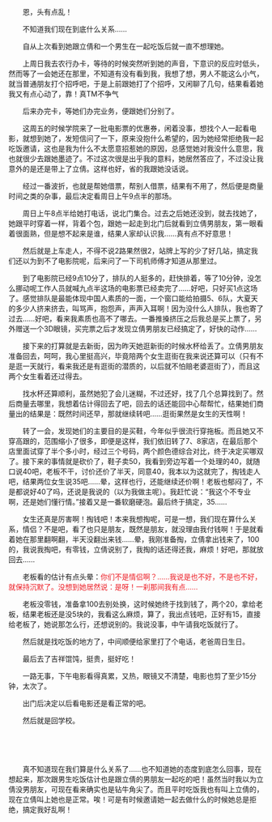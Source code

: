 <div id="sina_keyword_ad_area2" class="articalContent  ">
			<p STYLE="TexT-inDenT: 2em">恩，头有点乱！</P>
<p STYLE="TexT-inDenT: 2em">不知道我们现在到底什么关系……</P>
<p STYLE="TexT-inDenT: 2em">自从上次看到她跟立倩和一个男生在一起吃饭后就一直不想理她。</P>
<p STYLE="TexT-inDenT: 2em">
上周日我去农行办卡，等待的时候突然听到她的声音，下意识的反应时低头，然而等了一会她还在那里，不知道有没有看到我，我想了想，男人不能这么小气，就当普通朋友打个招呼吧，于是上前跟她打了个招呼，又闲聊了几句，结果看着她我又有点心动了，靠！真TM不争气</P>
<p STYLE="TexT-inDenT: 2em">后来办完卡，等她们办完业务，便跟她们分别了。</P>
<p STYLE="TexT-inDenT: 2em">
这周五的时候学院来了一批电影票的优惠券，闲着没事，想找个人一起看电影，就想到她了，发短信问了一下，原来没抱什么希望的，因为她经常拒绝我一起吃饭邀请，这也是我为什么不太愿意招惹她的原因，总感觉她对我没什么意思，我也就很少去跟她墨迹了。不过这次很是出乎我的意料，她居然答应了，不过没让我意外的是还是带上了立倩。这样也好，省的我跟她没话说。</P>
<p STYLE="TexT-inDenT: 2em">
经过一番波折，也就是帮她借票，帮别人借票，结果有不用了，然后便是商量时间之类的杂事，最后决定看周日上午9点半的那场。</P>
<p STYLE="TexT-inDenT: 2em">
周日上午8点半给她打电话，说北门集合。过去之后她还没到，就去找她了，她跟平时穿着一样，背着个包，跟她一起走到北门后就看到立倩男朋友，第一眼看着很面熟，但是想不起来是谁，结果人家却认识我……真有点不好意思！</P>
<p STYLE="TexT-inDenT: 2em">
然后就是上车走人，不得不说2路果然很2，站牌上写的少了好几站，搞定我们还以为到不了电影院呢，后来问了一下司机师傅才知道从那里过。</P>
<p STYLE="TexT-inDenT: 2em">
到了电影院已经9点10分了，排队的人挺多的，赶快排着，等了10分钟，没怎么挪动呢工作人员就喊九点半这场的电影票已经卖完了……好吧，只好买1点这场了。感觉排队是最能体现中国人素质的一面，一个窗口能给拍摄5、6队，大夏天的多少人挤来挤去，叫骂声，抱怨声，声声入耳啊！因为没什么人排队，我也寄了过去……好吧，看来我素质也高不了哪去。一番推搡挤压之后我总是买上票了，另外赠送一个3D眼镜，买完票之后才发现立倩男朋友已经搞定了，好快的动作……</P>
<p STYLE="TexT-inDenT: 2em">
接下来的打算就是去新街，因为昨天她逛新街的时候水杯给丢了。立倩男朋友准备回去，呵呵，我心里挺高兴，毕竟陪两个女生逛街在我来说还算可以（只有不是逛一天就行，看来我还是有逛街的潜质的，以后就不怕赔老婆逛街了），而且这两个女生看着还过得去。</P>
<p STYLE="TexT-inDenT: 2em">
找水杯还算顺利，虽然她犯了会儿迷糊，不过还好，找了几个总算找到了。然后商量去哪里，我想着估计得回去了吧，回去的话还能回中心帮帮忙，结果她们商量出的结果是：既然时间还早，那就继续转吧……逛街果然是女生的天性啊！</P>
<p STYLE="TexT-inDenT: 2em">
转了一会，发现她们的主要目的是买鞋，今年似乎很流行穿拖板。而且她又不穿高跟的，范围缩小了很多，即便是这样，我们依旧转了7、8家店，在最后那个店里面试穿了半个多小时，经过三个号码，两个颜色德综合对比，终于决定买哪双了。接下来的事情就是砍价了，鞋子卖50，我看到旁边写着一个处理的40，就随口说40吧，老板不干，讨价还价了半天，同意40，我本以为这就完了，掏钱走人吧，结果两位女生说35吧……晕，这样也行，还能继续还价啊！老板也郁闷了，不是都说好40了吗，还说是我说的（以为我做主呢）。我赶忙说：“我这个不专业啊，还是她们懂行情。”接着又是一番软磨硬泡。最后终于搞定，35……</P>
<p STYLE="TexT-inDenT: 2em">
女生还真是厉害啊！掏钱吧！本来我想掏呢，可是一想，我们现在算什么关系，情侣？不是吧，看了也只是朋友，既然是朋友，就没理由我付钱啊！于是就看着她在那里翻啊翻，半天没翻出来钱……晕，我刚准备掏，立倩拿出钱来了，100的，我说我掏吧，有零钱，立倩说别了，我掏的话还得还我，麻烦！好吧，那就放回去……</P>
<p STYLE="TexT-inDenT: 2em">老板看的估计有点头晕：<font COLOR="#ED1C24">你们不是情侣啊？……我说是也不好，不是也不好，就保持沉默了。没想到她居然说：是呀！一刹那间我有点……</FONT></P>
<p STYLE="TexT-inDenT: 2em">
老板没零钱，准备拿100去别处换，这时候她终于找到钱了，两个20，拿给老板，结果老板还是没5块的，我看这么麻烦，算了，我出点钱吧，正好有15，直接给老板了，她说那怎么行，还想说别的。我说没事，中午请我吃饭就行了。</P>
<p STYLE="TexT-inDenT: 2em">然后就是找吃饭的地方了，中间顺便给家里打了个电话，老爸周日生日。</P>
<p STYLE="TexT-inDenT: 2em">最后去了吉祥馄饨，挺贵，挺好吃！</P>
<p STYLE="TexT-inDenT: 2em">
一路无事，下午电影看得真累，又热，眼镜又不清楚，电影也剪了至少15分钟，太次了。</P>
<p STYLE="TexT-inDenT: 2em">出门后决定以后看电影还是看正常的吧。</P>
<p STYLE="TexT-inDenT: 2em">然后就是回学校。</P>
<p STYLE="TexT-inDenT: 2em">&nbsp;<wbr></P>
<p STYLE="TexT-inDenT: 2em">&nbsp;<wbr></P>
<p STYLE="TexT-inDenT: 2em">
真不知道现在我们算是什么关系了……也不知道她的态度到底怎么回事，现在想起来，那次跟男生吃饭估计也是跟立倩的男朋友一起吃的吧！虽然当时我以为立倩没男朋友，可现在看来确实也是钻牛角尖了。而且平时吃饭我也有叫上立倩的，现在立倩叫上她也是正常。唉！可是有时候邀请她一起去做什么的时候她总是拒绝，搞定我好乱啊！</P>
<p STYLE="TexT-inDenT: 2em">&nbsp;<wbr></P>							
		</div>